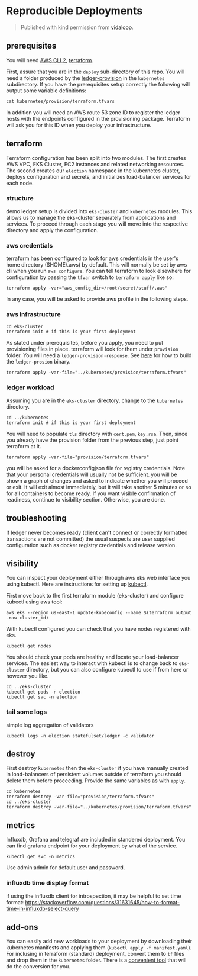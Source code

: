 # Reproducible Deployments

> Published with kind permission from [vidaloop](https://www.vidaloop.com/vidaloop-innovator-in-mobile-voting-shutdown-of-operations).

## prerequisites

You will need [AWS CLI 2](https://docs.aws.amazon.com/cli/latest/userguide/cli-chap-welcome.html), [terraform](https://www.terraform.io/downloads).

First, assure that you are in the `deploy` sub-directory of this repo. You will need a folder produced by the [ledger-provision](utility) in the `kubernetes` subdirectory. If you have the prerequisites setup correctly the following will output some variable definitions:

    cat kubernetes/provision/terraform.tfvars

In addition you will need an AWS route 53 zone ID to register the ledger hosts with the endpoints configured in the provisioning package. Terraform will ask you for this ID when you deploy your infrastructure.

## terraform

Terraform configuration has been split into two modules. The first creates AWS VPC, EKS Cluster, EC2 instances and related networking resources. The second creates our `election` namespace in the kubernetes cluster, deploys configuration and secrets, and initializes load-balancer services for each node.

### structure

demo ledger setup is divided into `eks-cluster` and `kubernetes` modules. This allows us to manage the eks-cluster separately from applications and services. To proceed through each stage you will move into the respective directory and apply the configuration.

### aws credentials
terraform has been configured to look for aws credentials in the user's home directory ($HOME/.aws) by default. This will normally be set by aws cli when you run `aws configure`. You can tell terraform to look elsewhere for configuration by passing the `tfvar` switch to `terraform apply` like so:

    terraform apply -var="aws_config_dir=/root/secret/stuff/.aws"

In any case, you will be asked to provide aws profile in the following steps.

### aws infrastructure

    cd eks-cluster
    terraform init # if this is your first deployment

As stated under prerequisites, before you apply, you need to put provisioning files in place. terraform will look for them under `provision` folder. You will need a `ledger-provision-response`. See [here](../utilities/README.md) for how to build the `ledger-prosion` binary.

    terraform apply -var-file="../kubernetes/provision/terraform.tfvars"

### ledger workload
Assuming you are in the `eks-cluster` directory, change to the `kubernetes` directory.

    cd ../kubernetes
    terraform init # if this is your first deployment

You will need to populate `tls` directory with `cert.pem`, `key.rsa`. Then, since you already have the provision folder from the previous step, just point terraform at it.

    terraform apply -var-file="provision/terraform.tfvars"

you will be asked for a dockerconfigjson file for registry credentials. Note that your personal credentials will usually not be sufficient. you will be shown a graph of changes and asked to indicate whether you will proceed or exit. It will exit almost immediately, but it will take another 5 minutes or so for all containers to become ready. If you want visible confirmation of readiness, continue to visibility section. Otherwise, you are done.

## troubleshooting

If ledger never becomes ready (client can't connect or correctly formatted transactions are not committed) the usual suspects are user supplied configuration such as docker registry credentials and release version.

## visibility

You can inspect your deployment either through aws eks web interface you using kubectl. Here are instructions for setting up [kubectl](https://kubernetes.io/docs/tasks/tools/install-kubectl-linux/).

First move back to the first terraform module (eks-cluster) and configure kubectl using aws tool:

    aws eks --region us-east-1 update-kubeconfig --name $(terraform output -raw cluster_id)

With kubectl configured you can check that you have nodes registered with eks.

    kubectl get nodes

 You should check your pods are healthy and locate your load-balancer services. The easiest way to interact with kubectl is to change back to `eks-cluster` directory, but you can also configure kubectl to use if from here or however you like.

    cd ../eks-cluster
    kubectl get pods -n election
    kubectl get svc -n election

### tail some logs
simple log aggregation of validators

    kubectl logs -n election statefulset/ledger -c validator

## destroy
First destroy `kubernetes` then the `eks-cluster` if you have manually created in load-balancers of persistent volumes outside of terraform you should delete them before proceeding. Provide the same variables as with `apply`.

    cd kubernetes
    terraform destroy -var-file="provision/terraform.tfvars"
    cd ../eks-cluster
    terraform destroy -var-file="../kubernetes/provision/terraform.tfvars"

## metrics

Influxdb, Grafana and telegraf are included in standered deployment. You can find grafana endpoint for your deployment by what of the service.

    kubectl get svc -n metrics

Use admin:admin for default user and password.

### influxdb time display format

if using the influxdb client for introspection, it may be helpful to set time format:
https://stackoverflow.com/questions/31631645/how-to-format-time-in-influxdb-select-query

## add-ons

You can easily add new workloads to your deployment by downloading their kubernetes manifests and applying them (`kubectl apply -f manifest.yaml`). For inclusing in terraform (standard) deployment, convert them to `tf` files and drop them in the `kubernetes` folder. There is a [convenient tool](https://github.com/sl1pm4t/k2tf) that will do the conversion for you.
